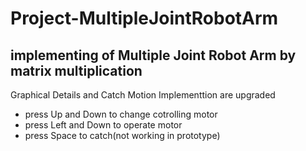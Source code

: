 # Project-MultipleJointRobotArm
 implementing of Multiple Joint Robot Arm by matrix multiplication
------------------------------------------------------------------
Graphical Details and Catch Motion Implementtion are upgraded 

* press Up and Down to change cotrolling motor
* press Left and Down to operate motor
* press Space to catch(not working in prototype)

